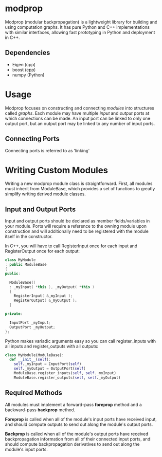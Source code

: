 # modprop
Modprop (modular backpropagation) is a lightweight library for building and using computation graphs. It has pure Python and C++ implementations with similar interfaces, allowing fast prototyping in Python and deployment in C++.

## Dependencies
* Eigen (cpp)
* boost (cpp)
* numpy (Python)

# Usage
Modprop focuses on constructing and connecting *modules* into structures called *graphs*. Each module may have multiple *input* and *output* ports at which connections can be made. An input port can be linked to only one output port, but an output port may be linked to any number of input ports.

## Connecting Ports
Connecting ports is referred to as 'linking'

# Writing Custom Modules
Writing a new modprop module class is straightforward. First, all modules must inherit from ModuleBase, which provides a set of functions to greatly simplify writing derived module classes.

## Input and Output Ports
Input and output ports should be declared as member fields/variables in your module. Ports will require a reference to the owning module upon construction and will additionally need to be registered with the module itself in the constructor.

In C++, you will have to call RegisterInput once for each input and RegisterOutput once for each output:
```cpp
class MyModule
: public ModuleBase
{
public:

  ModuleBase()
  : _myInput( *this ), _myOutput( *this )
  {
    RegisterInput( &_myInput );
    RegisterOutput( &_myOutput );
  }

private:

  InputPort _myInput;
  OutputPort _myOutput;
};
```

Python makes variadic arguments easy so you can call register_inputs with all inputs and register_outputs with all outputs:
```python
class MyModule(ModuleBase):
  def __init__(self):
    self._myInput = InputPort(self)
    self._myOutput = OutputPort(self)
    ModuleBase.register_inputs(self, self._myInput)
    ModuleBase.register_outputs(self, self._myOutput)
```

## Required Methods
All modules must implement a forward-pass **foreprop** method and a backward-pass **backprop** method. 

**Foreprop** is called when all of the module's input ports have received input, and should compute outputs to send out along the module's output ports. 

**Backprop** is called when all of the module's output ports have received backpropagation information from all of their connected input ports, and should compute backpropagation derivatives to send out along the module's input ports.

